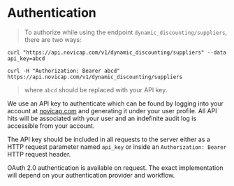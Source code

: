 # Authentication

> To authorize while using the endpoint `dynamic_discounting/suppliers`, there are two ways:

```shell
curl "https://api.novicap.com/v1/dynamic_discounting/suppliers" --data api_key=abcd

curl -H "Authorization: Bearer abcd" https://api.novicap.com/v1/dynamic_discounting/suppliers
```

> where `abcd` should be replaced with your API key.

We use an API key to authenticate which can be found by logging into your account at [novicap.com](https://www.novicap.com) and generating it under your user profile. All API hits will be associated with your user and an indefinite audit log is accessible from your account.

The API key should be included in all requests to the server either as a HTTP request parameter named `api_key` or inside an `Authorization: Bearer` HTTP request header.

OAuth 2.0 authentication is available on request. The exact implementation will depend on your authentication provider and workflow.

